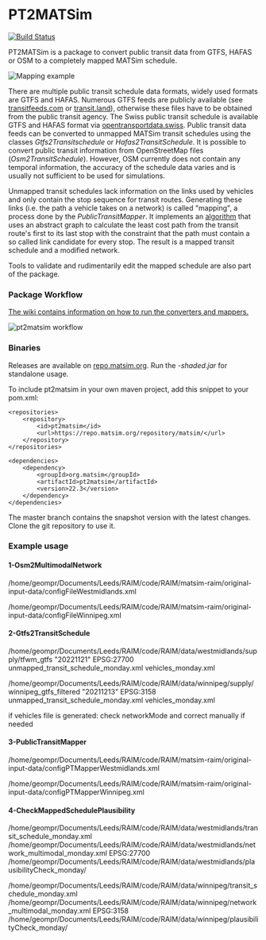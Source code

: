 # PT2MATSim

[![Build Status](https://travis-ci.org/matsim-org/pt2matsim.svg?branch=master)](https://travis-ci.org/matsim-org/pt2matsim)

PT2MATSim is a package to convert public transit data from GTFS, HAFAS or OSM to a completely mapped MATSim schedule.

![Mapping example](doc/mapping-example.png)

There are multiple public transit schedule data formats, widely used formats are GTFS and HAFAS. Numerous GTFS feeds are
publicly available (see [transitfeeds.com](https://transitfeeds.com) or [transit.land](http://www.transit.land)), otherwise 
these files have to be obtained from the public transit agency. The Swiss public transit schedule is available GTFS and HAFAS 
format via [opentransportdata.swiss](https://opentransportdata.swiss). Public transit data feeds can be converted to unmapped 
MATSim transit schedules using the classes _Gtfs2Transitschedule_ or _Hafas2TransitSchedule_. It is possible to convert public 
transit information from OpenStreetMap files (_Osm2TransitSchedule_). However, OSM currently does not contain any temporal 
information, the accuracy of the schedule data varies and is usually not sufficient to be used for simulations.

Unmapped transit schedules lack information on the links used by vehicles and only contain the stop sequence
for transit routes. Generating these links (i.e. the path a vehicle takes on a network) is called "mapping", a process
done by the _PublicTransitMapper_. It implements an [algorithm](https://github.com/matsim-org/pt2matsim/wiki/PTMapper-algorithm-and-config-parameters) 
that uses an abstract graph to calculate the least cost path from the transit route's first to its last stop with the constraint 
that the path must contain a so called link candidate for every stop. The result is a mapped transit schedule and a modified network.

Tools to validate and rudimentarily edit the mapped schedule are also part of the package.

### Package Workflow

[The wiki contains information on how to run the converters and mappers.](https://github.com/matsim-org/pt2matsim/wiki)

![pt2matsim workflow](doc/pt2matsim_workflow.jpg)

### Binaries

Releases are available on [repo.matsim.org](https://repo.matsim.org/service/rest/repository/browse/matsim/org/matsim/pt2matsim/). Run the _-shaded.jar_ for standalone usage.

To include pt2matsim in your own maven project, add this snippet to your pom.xml:

    <repositories>
        <repository>
            <id>pt2matsim</id>
            <url>https://repo.matsim.org/repository/matsim/</url>
        </repository>
    </repositories>

    <dependencies>
        <dependency>
            <groupId>org.matsim</groupId>
            <artifactId>pt2matsim</artifactId>
            <version>22.3</version>
        </dependency>
    </dependencies>

The master branch contains the snapshot version with the latest changes. Clone the git repository to use it.



### Example usage

#### 1-Osm2MultimodalNetwork
/home/geompr/Documents/Leeds/RAIM/code/RAIM/matsim-raim/original-input-data/configFileWestmidlands.xml

/home/geompr/Documents/Leeds/RAIM/code/RAIM/matsim-raim/original-input-data/configFileWinnipeg.xml


#### 2-Gtfs2TransitSchedule
/home/geompr/Documents/Leeds/RAIM/code/RAIM/data/westmidlands/supply/tfwm_gtfs "20221121" EPSG:27700 unmapped_transit_schedule_monday.xml vehicles_monday.xml

/home/geompr/Documents/Leeds/RAIM/code/RAIM/data/winnipeg/supply/winnipeg_gtfs_filtered "20211213" EPSG:3158 unmapped_transit_schedule_monday.xml vehicles_monday.xml

if vehicles file is generated: check networkMode and correct manually if needed


#### 3-PublicTransitMapper
/home/geompr/Documents/Leeds/RAIM/code/RAIM/matsim-raim/original-input-data/configPTMapperWestmidlands.xml

/home/geompr/Documents/Leeds/RAIM/code/RAIM/matsim-raim/original-input-data/configPTMapperWinnipeg.xml


#### 4-CheckMappedSchedulePlausibility
/home/geompr/Documents/Leeds/RAIM/code/RAIM/data/westmidlands/transit_schedule_monday.xml /home/geompr/Documents/Leeds/RAIM/code/RAIM/data/westmidlands/network_multimodal_monday.xml EPSG:27700 /home/geompr/Documents/Leeds/RAIM/code/RAIM/data/westmidlands/plausibilityCheck_monday/

/home/geompr/Documents/Leeds/RAIM/code/RAIM/data/winnipeg/transit_schedule_monday.xml /home/geompr/Documents/Leeds/RAIM/code/RAIM/data/winnipeg/network_multimodal_monday.xml EPSG:3158  /home/geompr/Documents/Leeds/RAIM/code/RAIM/data/winnipeg/plausibilityCheck_monday/

